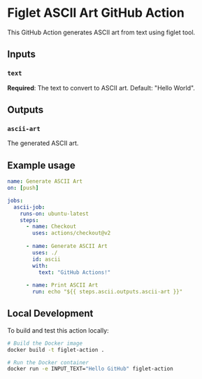 # Figlet ASCII Art GitHub Action

This GitHub Action generates ASCII art from text using figlet tool.

## Inputs

### `text`

**Required**: The text to convert to ASCII art. Default: "Hello World".

## Outputs

### `ascii-art`

The generated ASCII art.

## Example usage

```yaml
name: Generate ASCII Art
on: [push]

jobs:
  ascii-job:
    runs-on: ubuntu-latest
    steps:
      - name: Checkout
        uses: actions/checkout@v2
      
      - name: Generate ASCII Art
        uses: ./
        id: ascii
        with:
          text: "GitHub Actions!"
      
      - name: Print ASCII Art
        run: echo "${{ steps.ascii.outputs.ascii-art }}"
```

## Local Development

To build and test this action locally:

```bash
# Build the Docker image
docker build -t figlet-action .

# Run the Docker container
docker run -e INPUT_TEXT="Hello GitHub" figlet-action
```